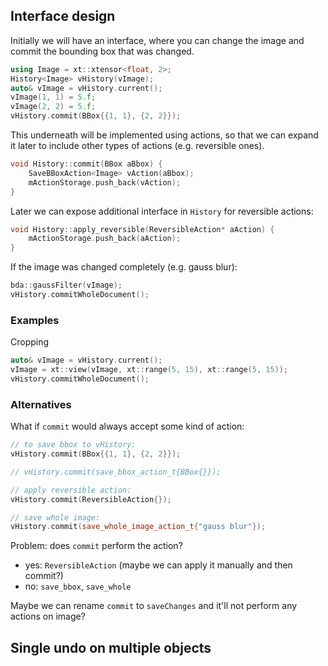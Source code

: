 ## Interface design

Initially we will have an interface, where you can change the image and commit the bounding box that
was changed.
```cpp
using Image = xt::xtensor<float, 2>;
History<Image> vHistory(vImage);
auto& vImage = vHistory.current();
vImage(1, 1) = 5.f;
vImage(2, 2) = 5.f;
vHistory.commit(BBox{{1, 1}, {2, 2}});
```

This underneath will be implemented using actions, so that we can expand it later to include other
types of actions (e.g. reversible ones).
```cpp
void History::commit(BBox aBbox) {
    SaveBBoxAction<Image> vAction(aBbox);
    mActionStorage.push_back(vAction);
}
```

Later we can expose additional interface in `History` for reversible actions:
```cpp
void History::apply_reversible(ReversibleAction* aAction) {
    mActionStorage.push_back(aAction);
}
```

If the image was changed completely (e.g. gauss blur):
```cpp
bda::gaussFilter(vImage);
vHistory.commitWholeDocument();
```

### Examples
Cropping
```cpp
auto& vImage = vHistory.current();
vImage = xt::view(vImage, xt::range(5, 15), xt::range(5, 15));
vHistory.commitWholeDocument();
```


### Alternatives
What if `commit` would always accept some kind of action:
```cpp
// to save bbox to vHistory:
vHistory.commit(BBox{{1, 1}, {2, 2}});

// vHistory.commit(save_bbox_action_t{BBox{}});

// apply reversible action:
vHistory.commit(ReversibleAction{});

// save whole image:
vHistory.commit(save_whole_image_action_t{"gauss blur"});
```

Problem: does `commit` perform the action?
- yes: `ReversibleAction` (maybe we can apply it manually and then commit?)
- no: `save_bbox`, `save_whole`

Maybe we can rename `commit` to `saveChanges` and it'll not perform any actions on image?


## Single undo on multiple objects